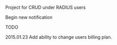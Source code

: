 Project for CRUD under RADIUS users

Begin new notification

TODO

2015.01.23
Add ability to change users billing plan.

